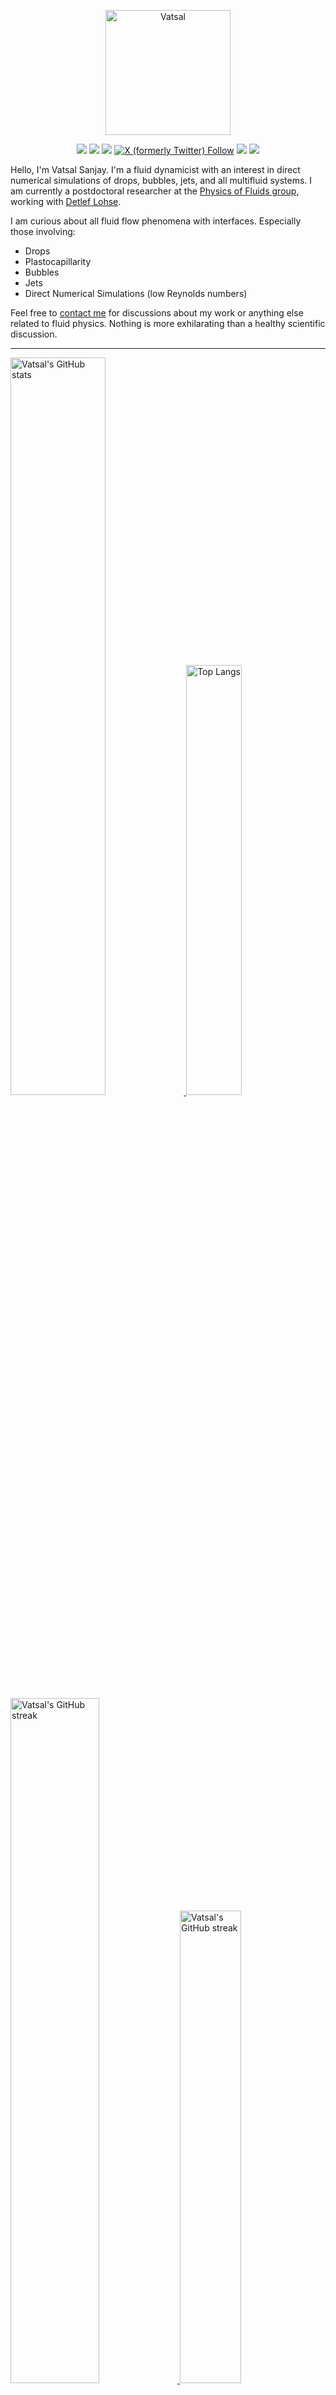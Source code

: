 <center>

[<img alt="Vatsal" width="200px" src="https://www.dropbox.com/s/dxyybgtblo8er6h/Logo_Vatsal_Vector.png?raw=1">](https://www.vatsalsanjay.com)

[<img src="https://img.shields.io/badge/googlescholar-4285F4?&style=for-the-badge&logo=googlescholar&logoColor=white">](https://scholar.google.com/citations?hl=en&user=67aQviYAAAAJ)
[<img src="https://img.shields.io/static/v1.svg?&style=for-the-badge&logo=ResearchGate&label=&message=ResearchGate&logoColor=white&color=green">](https://www.researchgate.net/profile/Vatsal-Sanjay-2)
[<img src="https://img.shields.io/badge/BlueSky-Profile-blue?&style=for-the-badge">](https://bsky.app/profile/vatsalsanjay.bsky.social)
[![X (formerly Twitter) Follow](https://img.shields.io/twitter/follow/VatsalSanjay?style=for-the-badge&link=https%3A%2F%2Ftwitter.com%2FVatsalSanjay)](https://twitter.com/VatsalSanjay)
[<img src="https://img.shields.io/badge/linkedin-0A66C2?&style=for-the-badge&logo=linkedin">](https://www.linkedin.com/in/vatsalsanjay/)
[<img src="https://img.shields.io/badge/orcid-A6CE39?&style=for-the-badge&logo=orcid&logoColor=white">](https://orcid.org/0000-0002-4293-6099)
</center>

Hello, I'm Vatsal Sanjay. I'm a fluid dynamicist with an interest in direct numerical simulations of drops, bubbles, jets, and all multifluid systems. I am currently a postdoctoral researcher at the [Physics of Fluids group](https://pof.tnw.utwente.nl), working with [Detlef Lohse](https://en.wikipedia.org/wiki/Detlef_Lohse). 

I am curious about all fluid flow phenomena with interfaces. Especially those involving:

- Drops
- Plastocapillarity
- Bubbles
- Jets
- Direct Numerical Simulations (low Reynolds numbers)

Feel free to [contact me](mailto:contact@vatsalsanjay.com) for discussions about my work or anything else related to fluid physics. Nothing is more exhilarating than a healthy scientific discussion.

<!-- ![Vatsal's GitHub stats](https://github-readme-stats-xi-wine-74.vercel.app/api?username=VatsalSy&show_icons=true&theme=vision-friendly-dark)

![Top Langs](https://github-readme-stats-xi-wine-74.vercel.app/api/top-langs/?username=VatsalSy&layout=compact&theme=vision-friendly-dark) -->

---

  <a href="https://github.com/VatsalSy" target="_blank">
    <picture>
      <source media="(prefers-color-scheme: dark)" srcset="https://cust-github-readme-stats.vercel.app/api?username=VatsalSy&show_icons=true&theme=vision-friendly-dark" width="55%" height="auto">
      <img alt="Vatsal's GitHub stats" src="https://cust-github-readme-stats.vercel.app/api?username=VatsalSy&show_icons=true&theme=solarized-light&hide_border=true" width="55%" height="auto">
    </picture>
  </a>
  <a href="https://github.com/VatsalSy" target="_blank">
    <picture>
      <source media="(prefers-color-scheme: dark)" srcset="https://cust-github-readme-stats.vercel.app/api/top-langs/?username=VatsalSy&layout=compact&theme=vision-friendly-dark" width="42%" height="auto">
      <img alt="Top Langs" src="https://cust-github-readme-stats.vercel.app/api/top-langs/?username=VatsalSy&layout=compact&theme=solarized-light&hide_border=true" width="42%" height="auto">
    </picture>
  </a>

  <a href="https://github.com/VatsalSy" target="_blank">
    <picture>
      <source media="(prefers-color-scheme: dark)" srcset="https://github-readme-streak-stats-delta-lovat.vercel.app/?user=VatsalSy&theme=vision-friendly-dark" width="53%" height="auto">
      <img alt="Vatsal's GitHub streak" src="https://github-readme-streak-stats-delta-lovat.vercel.app/?user=VatsalSy&theme=solarized-light&hide_border=true" width="53%" height="auto">
    </picture>
  </a>

  <a href="https://www.youtube.com/@VatsalSanjay" target="_blank">
    <picture>
      <source media="(prefers-color-scheme: dark)" srcset="https://cust-youtube-stats-card.vercel.app/api?channelid=UC-eTdHrAM_eQrWOtNLoT19w&theme=vision_friendly_dark&cache_seconds=0" width="44%" height="auto">
      <img alt="Vatsal's GitHub streak" src="https://cust-youtube-stats-card.vercel.app/api?channelid=UC-eTdHrAM_eQrWOtNLoT19w&theme=solarized_light&hide_border=true" width="44%" height="auto">
    </picture>
 </a>

---

### :zap: Recent Activity

<!--START_SECTION:activity-->
1. 🚀 Published release [Standing Non-Linear Waves – First Official Release](https://github.com/comphy-lab/standing-non-linear-waves/releases/tag/v1.0) in [comphy-lab/standing-non-linear-waves](https://github.com/comphy-lab/standing-non-linear-waves)
2. 🚀 Published release [🚀 RemindersSync v1.0: Your Swift Bridge Between Obsidian & Apple Reminders 🚀](https://github.com/VatsalSy/RemindersSync/releases/tag/v1.0) in [VatsalSy/RemindersSync](https://github.com/VatsalSy/RemindersSync)
3. 🎉 Merged PR [#2](https://github.com/comphy-lab/Viscoelastic-Worthington-jets-and-droplets-produced-by-bursting-bubbles/pull/2) in [comphy-lab/Viscoelastic-Worthington-jets-and-droplets-produced-by-bursting-bubbles](https://github.com/comphy-lab/Viscoelastic-Worthington-jets-and-droplets-produced-by-bursting-bubbles)
4. 💪 Opened PR [#2](https://github.com/comphy-lab/Viscoelastic-Worthington-jets-and-droplets-produced-by-bursting-bubbles/pull/2) in [comphy-lab/Viscoelastic-Worthington-jets-and-droplets-produced-by-bursting-bubbles](https://github.com/comphy-lab/Viscoelastic-Worthington-jets-and-droplets-produced-by-bursting-bubbles)
5. 🗣 Commented on [#2](https://github.com/VatsalSy/Bursting-Bubble-In-a-Viscoplastic-Medium/issues/2#issuecomment-2530185286) in [VatsalSy/Bursting-Bubble-In-a-Viscoplastic-Medium](https://github.com/VatsalSy/Bursting-Bubble-In-a-Viscoplastic-Medium)
<!--END_SECTION:activity-->
---

### Hi there 👋
<p align="left"> <img src="https://komarev.com/ghpvc/?username=VatsalSy&label=Profile%20views&color=orange&style=for-the-badge" alt="VatsalSy" /> </p>

---
### :zap: More statistics

<!--START_SECTION:github-stats-->
**My Total Overall Commits: 1918** 

**I'm an Early 🐤** 

```text
🌞 Morning                405 commits         █████░░░░░░░░░░░░░░░░░░░░   21.12 % 
🌆 Daytime                664 commits         █████████░░░░░░░░░░░░░░░░   34.62 % 
🌃 Evening                638 commits         ████████░░░░░░░░░░░░░░░░░   33.26 % 
🌙 Night                  211 commits         ███░░░░░░░░░░░░░░░░░░░░░░   11.00 % 
```
📅 **I'm Most Productive on Sunday** 

```text
Monday                   246 commits         ███░░░░░░░░░░░░░░░░░░░░░░   12.83 % 
Tuesday                  258 commits         ███░░░░░░░░░░░░░░░░░░░░░░   13.45 % 
Wednesday                218 commits         ███░░░░░░░░░░░░░░░░░░░░░░   11.37 % 
Thursday                 262 commits         ███░░░░░░░░░░░░░░░░░░░░░░   13.66 % 
Friday                   211 commits         ███░░░░░░░░░░░░░░░░░░░░░░   11.00 % 
Saturday                 348 commits         █████░░░░░░░░░░░░░░░░░░░░   18.14 % 
Sunday                   375 commits         █████░░░░░░░░░░░░░░░░░░░░   19.55 % 
```


<!--END_SECTION:github-stats-->

<!--START_SECTION:waka-->
![Code Time](http://img.shields.io/badge/Code%20Time-816%20hrs%2011%20mins-blue)

![Lines of code](https://img.shields.io/badge/From%20Hello%20World%20I%27ve%20Written-44.6%20million%20lines%20of%20code-blue)

**🐱 My GitHub Data** 

> 📦 3.8 MB Used in GitHub's Storage 
 > 
> 🏆 1,718 Contributions in the Year 2024
 > 
> 🚫 Not Opted to Hire
 > 
> 📜 81 Public Repositories 
 > 
> 🔑 52 Private Repositories 
 > 
📊 **This Week I Spent My Time On** 

```text
🕑︎ Time Zone: Europe/Amsterdam

💬 Programming Languages: 
Other                    38 hrs 11 mins      ███████████████░░░░░░░░░░   59.64 % 
LaTeX                    13 hrs 43 mins      █████░░░░░░░░░░░░░░░░░░░░   21.45 % 
Python                   4 hrs 44 mins       ██░░░░░░░░░░░░░░░░░░░░░░░   07.40 % 
Swift                    2 hrs 50 mins       █░░░░░░░░░░░░░░░░░░░░░░░░   04.45 % 
Markdown                 1 hr 45 mins        █░░░░░░░░░░░░░░░░░░░░░░░░   02.75 % 

🔥 Editors: 
Obsidian                 21 hrs 31 mins      ████████░░░░░░░░░░░░░░░░░   33.62 % 
Warp                     13 hrs 22 mins      █████░░░░░░░░░░░░░░░░░░░░   20.88 % 
Cursor                   11 hrs 44 mins      █████░░░░░░░░░░░░░░░░░░░░   18.34 % 
VS Code                  11 hrs 4 mins       ████░░░░░░░░░░░░░░░░░░░░░   17.30 % 
AdobeIllustrator2025     2 hrs 36 mins       █░░░░░░░░░░░░░░░░░░░░░░░░   04.07 % 

🐱‍💻 Projects: 
Writing                  23 hrs 4 mins       █████████░░░░░░░░░░░░░░░░   36.03 % 
RemindersSync            14 hrs 48 mins      ██████░░░░░░░░░░░░░░░░░░░   23.11 % 
obsidian                 13 hrs 51 mins      █████░░░░░░░░░░░░░░░░░░░░   21.64 % 
PaperFigures             2 hrs 55 mins       █░░░░░░░░░░░░░░░░░░░░░░░░   04.56 % 
finalResults             1 hr 56 mins        █░░░░░░░░░░░░░░░░░░░░░░░░   03.03 % 

💻 Operating System: 
Mac                      64 hrs 2 mins       █████████████████████████   100.00 % 
```

**I Mostly Code in TeX** 

```text
TeX                      45 repos            ███████░░░░░░░░░░░░░░░░░░   27.95 % 
MATLAB                   14 repos            ██░░░░░░░░░░░░░░░░░░░░░░░   08.70 % 
Python                   7 repos             █░░░░░░░░░░░░░░░░░░░░░░░░   04.35 % 
Shell                    2 repos             ░░░░░░░░░░░░░░░░░░░░░░░░░   01.24 % 
Swift                    1 repo              ░░░░░░░░░░░░░░░░░░░░░░░░░   00.62 % 
```




 Last Updated on 25/12/2024 01:23:14 UTC
<!--END_SECTION:waka-->
---


<a href="https://github.com/VatsalSy" target="_blank">
    <picture>
      <source media="(prefers-color-scheme: dark)" srcset="https://cust-github-readme-activity-graph-lup52w9gb.vercel.app/graph?username=VatsalSy&theme=github-compact&&area=true&hide_border=true&hide_title=true&days=42" width="100%" height="auto">
      <img alt="Vatsal's GitHub stats" src="https://cust-github-readme-activity-graph-lup52w9gb.vercel.app/graph?username=VatsalSy&theme=green&&area=true&hide_border=true&hide_title=true&days=42" width="100%" height="auto">
    </picture>
</a>

<div align="center">
  <a href="https://next.ossinsight.io/widgets/official/analyze-user-contribution-time-distribution?user_id=17101345&period=all_times" target="_blank">
    <picture>
      <source media="(prefers-color-scheme: dark)" srcset="https://next.ossinsight.io/widgets/official/analyze-user-contribution-time-distribution/thumbnail.png?user_id=17101345&period=all_times&image_size=auto&color_scheme=dark" width="721" height="auto">
      <img alt="Contribution Time Distribution of @VatsalSy" src="https://next.ossinsight.io/widgets/official/analyze-user-contribution-time-distribution/thumbnail.png?user_id=17101345&period=all_times&image_size=auto&color_scheme=light" width="721" height="auto">
    </picture>
  </a>
</div>


---
<!-- my-badges start -->
<a href="my-badges/a-commit.md"><img src="https://my-badges.github.io/my-badges/a-commit.png" alt="One of my commit sha starts with &quot;a&quot;." title="One of my commit sha starts with &quot;a&quot;." width="64"></a>
<a href="my-badges/ab-commit.md"><img src="https://my-badges.github.io/my-badges/ab-commit.png" alt="One of my commit sha starts with &quot;ab&quot;." title="One of my commit sha starts with &quot;ab&quot;." width="64"></a>
<a href="my-badges/chore-commit.md"><img src="https://my-badges.github.io/my-badges/chore-commit.png" alt="I did a little housekeeping! 🧹" title="I did a little housekeeping! 🧹" width="64"></a>
<a href="my-badges/covid-19.md"><img src="https://my-badges.github.io/my-badges/covid-19.png" alt="I rolled before Covid-19: Survivor of the Great TP Shortage" title="I rolled before Covid-19: Survivor of the Great TP Shortage" width="64"></a>
<a href="my-badges/delorean.md"><img src="https://my-badges.github.io/my-badges/delorean.png" alt="I committed on the day Doctor Emmett Brown invented the flux capacitor!" title="I committed on the day Doctor Emmett Brown invented the flux capacitor!" width="64"></a>
<a href="my-badges/epic-commit.md"><img src="https://my-badges.github.io/my-badges/epic-commit.png" alt="I made an epic commit with a message over 500 chars." title="I made an epic commit with a message over 500 chars." width="64"></a>
<a href="my-badges/favorite-word.md"><img src="https://my-badges.github.io/my-badges/favorite-word.png" alt="My favorite word is &quot;update&quot;." title="My favorite word is &quot;update&quot;." width="64"></a>
<a href="my-badges/github-anniversary-5.md"><img src="https://my-badges.github.io/my-badges/github-anniversary-5.png" alt="I joined GitHub 5 years ago." title="I joined GitHub 5 years ago." width="64"></a>
<a href="my-badges/mass-delete-commit.md"><img src="https://my-badges.github.io/my-badges/mass-delete-commit.png" alt="When I delete code, I delete a lot." title="When I delete code, I delete a lot." width="64"></a>
<a href="my-badges/mass-delete-commit-10k.md"><img src="https://my-badges.github.io/my-badges/mass-delete-commit-10k.png" alt="When I delete code, I delete a lot." title="When I delete code, I delete a lot." width="64"></a>
<a href="my-badges/polite-coder.md"><img src="https://my-badges.github.io/my-badges/polite-coder.png" alt="I am a polite coder." title="I am a polite coder." width="64"></a>
<a href="my-badges/stars-100.md"><img src="https://my-badges.github.io/my-badges/stars-100.png" alt="I collected 100 stars." title="I collected 100 stars." width="64"></a>
<a href="my-badges/sleepy-coder.md"><img src="https://my-badges.github.io/my-badges/sleepy-coder.png" alt="I am a sleepy coder." title="I am a sleepy coder." width="64"></a>
<a href="my-badges/morning-commits.md"><img src="https://my-badges.github.io/my-badges/morning-commits.png" alt="I commit in the morning." title="I commit in the morning." width="64"></a>
<a href="my-badges/evening-commits.md"><img src="https://my-badges.github.io/my-badges/evening-commits.png" alt="I commit in the evening." title="I commit in the evening." width="64"></a>
<a href="my-badges/midnight-commits.md"><img src="https://my-badges.github.io/my-badges/midnight-commits.png" alt="I commit at midnight." title="I commit at midnight." width="64"></a>
<a href="my-badges/spooky-commit.md"><img src="https://my-badges.github.io/my-badges/spooky-commit.png" alt="I committed on the Halloween! Boo!" title="I committed on the Halloween! Boo!" width="64"></a>
<a href="my-badges/my-badges-contributor.md"><img src="https://my-badges.github.io/my-badges/my-badges-contributor.png" alt="I contributed to &lt;https://github.com/my-badges/my-badges&gt;!" title="I contributed to &lt;https://github.com/my-badges/my-badges&gt;!" width="64"></a>
<a href="my-badges/self-star.md"><img src="https://my-badges.github.io/my-badges/self-star.png" alt="I&apos;ve starred 70 my own repositories." title="I&apos;ve starred 70 my own repositories." width="64"></a>
<a href="my-badges/public-keys-5.md"><img src="https://my-badges.github.io/my-badges/public-keys-5.png" alt="I have five or more public keys" title="I have five or more public keys" width="64"></a>
<!-- my-badges end -->

---


## 😂 Lighten Up Your Day with a Joke!

<p align="center">
  <img src="https://readme-jokes.vercel.app/api" alt="Error fetching resource, Refresh again to view Jokes Card" width="50%" />
</p>
